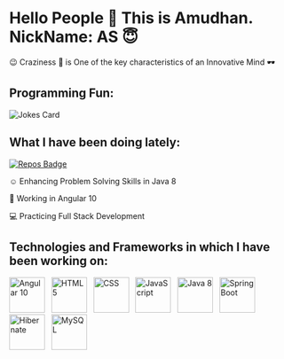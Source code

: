 # Hello People :handshake: This is Amudhan. NickName: AS 😇

😉 Craziness :zany_face: is One of the key characteristics of an Innovative Mind :dark_sunglasses:

## Programming Fun:
![Jokes Card](https://readme-jokes.vercel.app/api)

## What I have been doing lately:

[![Repos Badge](https://badges.pufler.dev/repos/AS-2K20)](https://badges.pufler.dev)

:relaxed: Enhancing Problem Solving Skills in Java 8

🤠 Working in Angular 10

:computer: Practicing Full Stack Development 

## Technologies and Frameworks in which I have been working on:

<img title="Angular 10" height="64" width="64" src="https://cdn.svgporn.com/logos/angular-icon.svg" />&nbsp;&nbsp;&nbsp;<img title="HTML 5" height="64" width="64" src="https://cdn.svgporn.com/logos/html-5.svg" />&nbsp;&nbsp;&nbsp;<img title="CSS" height="64" width="64" src="https://cdn.svgporn.com/logos/css-3.svg" />&nbsp;&nbsp;&nbsp;<img title="JavaScript" height="64" width="64" src="https://cdn.svgporn.com/logos/javascript.svg" />&nbsp;&nbsp;&nbsp;<img title="Java 8" height="64" width="64" src="https://cdn.svgporn.com/logos/java.svg" />&nbsp;&nbsp;&nbsp;<img title="Spring Boot" height="64" width="64" src="https://cdn.svgporn.com/logos/spring.svg" />&nbsp;&nbsp;&nbsp;<img title="Hibernate" height="64" width="64" src="https://cdn.svgporn.com/logos/hibernate.svg" />&nbsp;&nbsp;&nbsp;<img title="MySQL" height="64" width="64" src="https://cdn.svgporn.com/logos/mysql.svg" />


<!--
**AS-2K20/AS-2K20** is a ✨ _special_ ✨ repository because its `README.md` (this file) appears on your GitHub profile.

Here are some ideas to get you started:

- 🔭 I’m currently working on Angular and Java 8
- 🌱 I’m currently learning Full Stack Development
- 👯 I’m looking to collaborate on ...
- 🤔 I’m looking for help with ...
- 💬 Ask me about ...
- 📫 How to reach me: 
- 😄 Pronouns: ...
- ⚡ Fun fact: Craziness :zany_face: is one of the by-products of Innovation :dark_sunglasses:
-->
